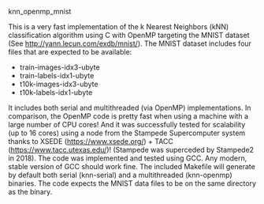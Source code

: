 knn_openmp_mnist

This is a very fast implementation of the k Nearest Neighbors (kNN) classification algorithm using C with OpenMP targeting the MNIST dataset (See http://yann.lecun.com/exdb/mnist/). The MNIST dataset includes four files that are expected to be available:


- train-images-idx3-ubyte
- train-labels-idx1-ubyte
- t10k-images-idx3-ubyte
- t10k-labels-idx1-ubyte 


It includes both serial and multithreaded (via OpenMP) implementations. In comparison, the OpenMP code is pretty fast when using a machine with a large number of CPU cores!  And it was successfully tested for scalability (up to 16 cores) using a node from the Stampede Supercomputer system thanks to XSEDE (https://www.xsede.org/) + TACC (https://www.tacc.utexas.edu/)! (Stampede was superceded by Stampede2 in 2018). The code was implemented and tested using GCC. Any modern, stable version of GCC should work fine. The included Makefile will generate by default both serial (knn-serial) and a multithreaded (knn-openmp) binaries. The code expects the MNIST data files to be on the same directory as the binary.
